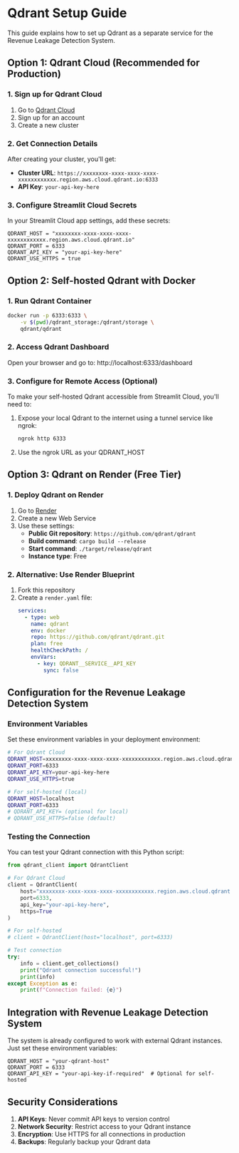 # Qdrant Setup Guide

This guide explains how to set up Qdrant as a separate service for the Revenue Leakage Detection System.

## Option 1: Qdrant Cloud (Recommended for Production)

### 1. Sign up for Qdrant Cloud
1. Go to [Qdrant Cloud](https://cloud.qdrant.io/)
2. Sign up for an account
3. Create a new cluster

### 2. Get Connection Details
After creating your cluster, you'll get:
- **Cluster URL**: `https://xxxxxxxx-xxxx-xxxx-xxxx-xxxxxxxxxxxx.region.aws.cloud.qdrant.io:6333`
- **API Key**: `your-api-key-here`

### 3. Configure Streamlit Cloud Secrets
In your Streamlit Cloud app settings, add these secrets:
```
QDRANT_HOST = "xxxxxxxx-xxxx-xxxx-xxxx-xxxxxxxxxxxx.region.aws.cloud.qdrant.io"
QDRANT_PORT = 6333
QDRANT_API_KEY = "your-api-key-here"
QDRANT_USE_HTTPS = true
```

## Option 2: Self-hosted Qdrant with Docker

### 1. Run Qdrant Container
```bash
docker run -p 6333:6333 \
    -v $(pwd)/qdrant_storage:/qdrant/storage \
    qdrant/qdrant
```

### 2. Access Qdrant Dashboard
Open your browser and go to: http://localhost:6333/dashboard

### 3. Configure for Remote Access (Optional)
To make your self-hosted Qdrant accessible from Streamlit Cloud, you'll need to:
1. Expose your local Qdrant to the internet using a tunnel service like ngrok:
   ```bash
   ngrok http 6333
   ```
2. Use the ngrok URL as your QDRANT_HOST

## Option 3: Qdrant on Render (Free Tier)

### 1. Deploy Qdrant on Render
1. Go to [Render](https://render.com/)
2. Create a new Web Service
3. Use these settings:
   - **Public Git repository**: `https://github.com/qdrant/qdrant`
   - **Build command**: `cargo build --release`
   - **Start command**: `./target/release/qdrant`
   - **Instance type**: Free

### 2. Alternative: Use Render Blueprint
1. Fork this repository
2. Create a `render.yaml` file:
   ```yaml
   services:
     - type: web
       name: qdrant
       env: docker
       repo: https://github.com/qdrant/qdrant.git
       plan: free
       healthCheckPath: /
       envVars:
         - key: QDRANT__SERVICE__API_KEY
           sync: false
   ```

## Configuration for the Revenue Leakage Detection System

### Environment Variables
Set these environment variables in your deployment environment:

```bash
# For Qdrant Cloud
QDRANT_HOST=xxxxxxxx-xxxx-xxxx-xxxx-xxxxxxxxxxxx.region.aws.cloud.qdrant.io
QDRANT_PORT=6333
QDRANT_API_KEY=your-api-key-here
QDRANT_USE_HTTPS=true

# For self-hosted (local)
QDRANT_HOST=localhost
QDRANT_PORT=6333
# QDRANT_API_KEY= (optional for local)
# QDRANT_USE_HTTPS=false (default)
```

### Testing the Connection
You can test your Qdrant connection with this Python script:

```python
from qdrant_client import QdrantClient

# For Qdrant Cloud
client = QdrantClient(
    host="xxxxxxxx-xxxx-xxxx-xxxx-xxxxxxxxxxxx.region.aws.cloud.qdrant.io",
    port=6333,
    api_key="your-api-key-here",
    https=True
)

# For self-hosted
# client = QdrantClient(host="localhost", port=6333)

# Test connection
try:
    info = client.get_collections()
    print("Qdrant connection successful!")
    print(info)
except Exception as e:
    print(f"Connection failed: {e}")
```

## Integration with Revenue Leakage Detection System

The system is already configured to work with external Qdrant instances. Just set these environment variables:

```
QDRANT_HOST = "your-qdrant-host"
QDRANT_PORT = 6333
QDRANT_API_KEY = "your-api-key-if-required"  # Optional for self-hosted
```

## Security Considerations

1. **API Keys**: Never commit API keys to version control
2. **Network Security**: Restrict access to your Qdrant instance
3. **Encryption**: Use HTTPS for all connections in production
4. **Backups**: Regularly backup your Qdrant data